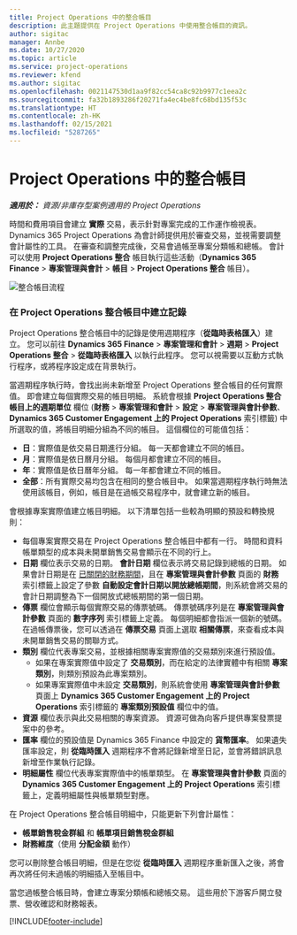 ```yaml
---
title: Project Operations 中的整合帳目
description: 此主題提供在 Project Operations 中使用整合帳目的資訊。
author: sigitac
manager: Annbe
ms.date: 10/27/2020
ms.topic: article
ms.service: project-operations
ms.reviewer: kfend
ms.author: sigitac
ms.openlocfilehash: 0021147530d1aa9f82cc54ca8c92b9977c1eea2c
ms.sourcegitcommit: fa32b1893286f20271fa4ec4be8fc68bd135f53c
ms.translationtype: HT
ms.contentlocale: zh-HK
ms.lasthandoff: 02/15/2021
ms.locfileid: "5287265"
---
```

# <a name="integration-journal-in-project-operations"></a>Project Operations 中的整合帳目

_**適用於：** 資源/非庫存型案例適用的 Project Operations_

時間和費用項目會建立 **實際** 交易，表示針對專案完成的工作運作檢視表。 Dynamics 365 Project Operations 為會計師提供用於審查交易，並視需要調整會計屬性的工具。 在審查和調整完成後，交易會過帳至專案分類帳和總帳。 會計可以使用 **Project Operations 整合** 帳目執行這些活動（**Dynamics 365 Finance** > **專案管理與會計** > **帳目** > **Project Operations 整合** 帳目）。

![整合帳目流程](./media/IntegrationJournal.png)

### <a name="create-records-in-the-project-operations-integration-journal"></a>在 Project Operations 整合帳目中建立記錄

Project Operations 整合帳目中的記錄是使用週期程序（**從臨時表格匯入**）建立。 您可以前往 **Dynamics 365 Finance** > **專案管理和會計** > **週期** > **Project Operations 整合** > **從臨時表格匯入** 以執行此程序。 您可以視需要以互動方式執行程序，或將程序設定成在背景執行。

當週期程序執行時，會找出尚未新增至 Project Operations 整合帳目的任何實際值。 即會建立每個實際交易的帳目明細。
系統會根據 **Project Operations 整合帳目上的週期單位** 欄位 (**財務** > **專案管理和會計** > **設定** > **專案管理與會計參數**、**Dynamics 365 Customer Engagement 上的 Project Operations** 索引標籤) 中所選取的值，將帳目明細分組為不同的帳目。 這個欄位的可能值包括：

  - **日**：實際值是依交易日期進行分組。 每一天都會建立不同的帳目。
  - **月**：實際值是依日曆月分組。 每個月都會建立不同的帳目。
  - **年**：實際值是依日曆年分組。 每一年都會建立不同的帳目。
  - **全部**：所有實際交易均包含在相同的整合帳目中。 如果當週期程序執行時無法使用該帳目，例如，帳目是在過帳交易程序中，就會建立新的帳目。

會根據專案實際值建立帳目明細。 以下清單包括一些較為明顯的預設和轉換規則：

  - 每個專案實際交易在 Project Operations 整合帳目中都有一行。 時間和資料帳單類型的成本與未開單銷售交易會顯示在不同的行上。
  - **日期** 欄位表示交易的日期。 **會計日期** 欄位表示將交易記錄到總帳的日期。 如果會計日期是在 [已關閉的財務期間](https://docs.microsoft.com/dynamics365/finance/general-ledger/close-general-ledger-at-period-end)，且在 **專案管理與會計參數** 頁面的 **財務** 索引標籤上設定了參數 **自動設定會計日期以開放總帳期間**，則系統會將交易的會計日期調整為下一個開放式總帳期間的第一個日期。
  - **傳票** 欄位會顯示每個實際交易的傳票號碼。 傳票號碼序列是在 **專案管理與會計參數** 頁面的 **數字序列** 索引標籤上定義。 每個明細都會指派一個新的號碼。 在過帳傳票後，您可以透過在 **傳票交易** 頁面上選取 **相關傳票**，來查看成本與未開單銷售交易的關聯方式。
  - **類別** 欄位代表專案交易，並根據相關專案實際值的交易類別來進行預設值。
    - 如果在專案實際值中設定了 **交易類別**，而在給定的法律實體中有相關 **專案類別**，則類別預設為此專案類別。
    - 如果專案實際值中未設定 **交易類別**，則系統會使用 **專案管理與會計參數** 頁面上 **Dynamics 365 Customer Engagement 上的 Project Operations** 索引標籤的 **專案類別預設值** 欄位中的值。
  - **資源** 欄位表示與此交易相關的專案資源。 資源可做為向客戶提供專案發票提案中的參考。
  - **匯率** 欄位的預設值是 Dynamics 365 Finance 中設定的 **貨幣匯率**。 如果遺失匯率設定，則 **從臨時匯入** 週期程序不會將記錄新增至日記，並會將錯誤訊息新增至作業執行記錄。
  - **明細屬性** 欄位代表專案實際值中的帳單類型。 在 **專案管理與會計參數** 頁面的 **Dynamics 365 Customer Engagement 上的 Project Operations** 索引標籤上，定義明細屬性與帳單類型對應。

在 Project Operations 整合帳目明細中，只能更新下列會計屬性：

- **帳單銷售稅金群組** 和 **帳單項目銷售稅金群組**
- **財務維度**（使用 **分配金額** 動作）

您可以刪除整合帳目明細，但是在您從 **從臨時匯入** 週期程序重新匯入之後，將會再次將任何未過帳的明細插入至帳目中。

當您過帳整合帳目時，會建立專案分類帳和總帳交易。 這些用於下游客戶開立發票、營收確認和財務報表。


[!INCLUDE[footer-include](../includes/footer-banner.md)]